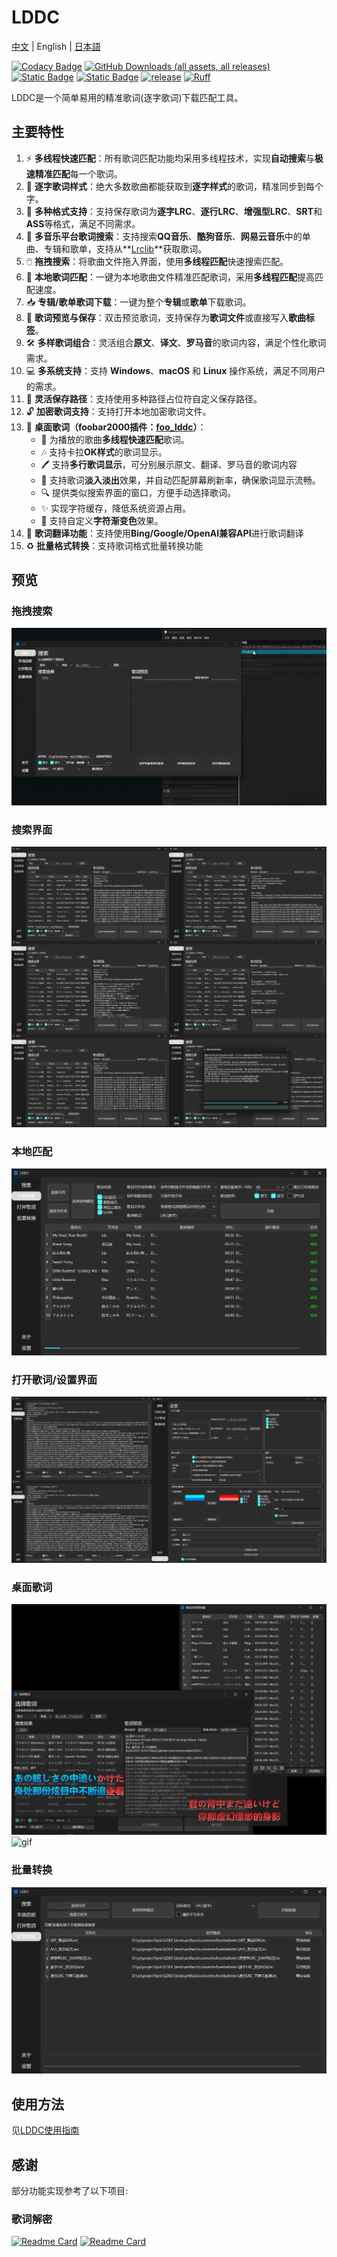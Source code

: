 # LDDC

[中文](./README.md) | English | [日本語](./README_ja.md)

[![Codacy Badge](https://app.codacy.com/project/badge/Grade/015f636391584ffc82790ff7038da5ca)](https://app.codacy.com/gh/chenmozhijin/LDDC/dashboard?utm_source=gh&utm_medium=referral&utm_content=&utm_campaign=Badge_grade)
[![GitHub Downloads (all assets, all releases)](https://img.shields.io/github/downloads/chenmozhijin/LDDC/total)](https://github.com/chenmozhijin/LDDC/releases/latest)
[![Static Badge](https://img.shields.io/badge/Python-3.10%2B-brightgreen)](https://www.python.org/downloads/)
[![Static Badge](https://img.shields.io/badge/License-GPLv3-blue)](https://github.com/chenmozhijin/LDDC/blob/main/LICENSE)
[![release](https://img.shields.io/github/v/release/chenmozhijin/LDDC?color=blue)](https://github.com/chenmozhijin/LDDC/releases/latest)
[![Ruff](https://img.shields.io/endpoint?url=https://raw.githubusercontent.com/astral-sh/ruff/main/assets/badge/v2.json)](https://github.com/astral-sh/ruff)

LDDC是一个简单易用的精准歌词(逐字歌词)下载匹配工具。

## 主要特性

1. ⚡ **多线程快速匹配**：所有歌词匹配功能均采用多线程技术，实现**自动搜索**与**极速精准匹配**每一个歌词。
2. 📝 **逐字歌词样式**：绝大多数歌曲都能获取到**逐字样式**的歌词，精准同步到每个字。
3. 💾 **多种格式支持**：支持保存歌词为**逐字LRC**、**逐行LRC**、**增强型LRC**、**SRT**和**ASS**等格式，满足不同需求。
4. 🎵 **多音乐平台歌词搜索**：支持搜索**QQ音乐**、**酷狗音乐**、**网易云音乐**中的单曲、专辑和歌单，支持从**[Lrclib](https://lrclib.net/)**获取歌词。
5. 🖱️ **拖拽搜索**：将歌曲文件拖入界面，使用**多线程匹配**快速搜索匹配。
6. 🎯 **本地歌词匹配**：一键为本地歌曲文件精准匹配歌词，采用**多线程匹配**提高匹配速度。
7. 📥 **专辑/歌单歌词下载**：一键为整个**专辑**或**歌单**下载歌词。
8. 👀 **歌词预览与保存**：双击预览歌词，支持保存为**歌词文件**或直接写入**歌曲标签**。
9. 🛠️ **多样歌词组合**：灵活组合**原文**、**译文**、**罗马音**的歌词内容，满足个性化歌词需求。
10. 💻 **多系统支持**：支持 **Windows**、**macOS** 和 **Linux** 操作系统，满足不同用户的需求。
11. 🔧 **灵活保存路径**：支持使用多种路径占位符自定义保存路径。
12. 🔓 **加密歌词支持**：支持打开本地加密歌词文件。
13. 🎤 **桌面歌词（foobar2000插件：[foo_lddc](https://github.com/chenmozhijin/foo_lddc)）**：
    - 🚀 为播放的歌曲**多线程快速匹配**歌词。
    - 🎶 支持卡拉**OK样式**的歌词显示。
    - 🖊️ 支持**多行歌词显示**，可分别展示原文、翻译、罗马音的歌词内容
    - 🌈 支持歌词**淡入淡出**效果，并自动匹配屏幕刷新率，确保歌词显示流畅。
    - 🔍 提供类似搜索界面的窗口，方便手动选择歌词。
    - ✨ 实现字符缓存，降低系统资源占用。
    - 🌟 支持自定义**字符渐变色**效果。
14. 🔁 **歌词翻译功能**：支持使用**Bing/Google/OpenAI兼容API**进行歌词翻译
15. ♻️ **批量格式转换**：支持歌词格式批量转换功能

## 预览

### 拖拽搜索

![gif](img/drop.gif)

### 搜索界面

![image](img/zh-Hans_1.jpg)

### 本地匹配

![image](img/zh-Hans_3.jpg)

### 打开歌词/设置界面

![image](img/zh-Hans_2.jpg)

### 桌面歌词

![image](img/zh-Hans_4.jpg)
![gif](img/desktop_lyrics.gif)

### 批量转换

![image](img/zh-Hans_5.jpg)

## 使用方法

见[LDDC使用指南](https://github.com/chenmozhijin/LDDC/wiki)

## 感谢

部分功能实现参考了以下项目:

### 歌词解密

[![Readme Card](https://github-readme-stats.vercel.app/api/pin/?username=WXRIW&repo=QQMusicDecoder)](https://github.com/WXRIW/QQMusicDecoder)
[![Readme Card](https://github-readme-stats.vercel.app/api/pin/?username=jixunmoe&repo=qmc-decode)](https://github.com/jixunmoe/qmc-decode)
